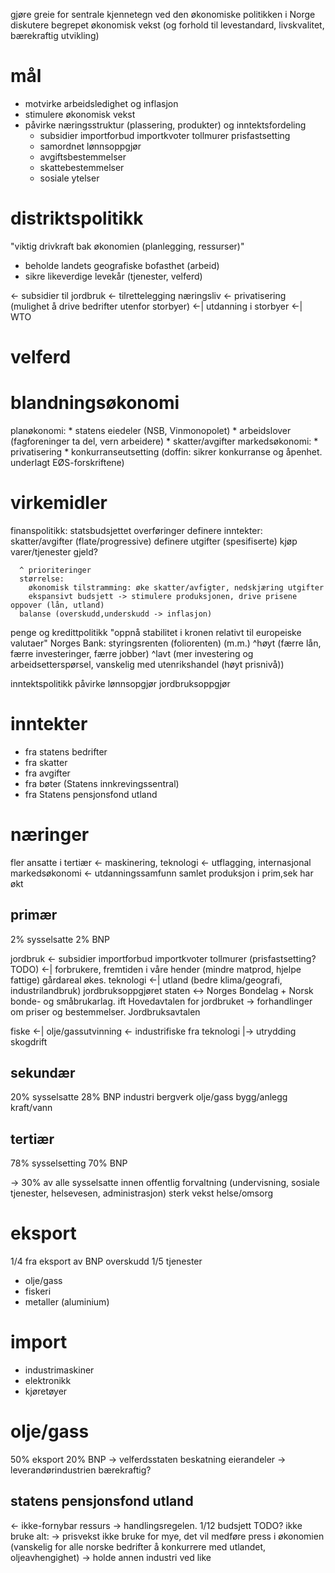 gjøre greie for sentrale kjennetegn ved den økonomiske politikken i Norge
diskutere begrepet økonomisk vekst (og forhold til levestandard, livskvalitet, bærekraftig utvikling)


# mål 
* motvirke arbeidsledighet og inflasjon
* stimulere økonomisk vekst 
* påvirke næringsstruktur (plassering, produkter) og inntektsfordeling
    * subsidier importforbud importkvoter tollmurer prisfastsetting
    * samordnet lønnsoppgjør
    * avgiftsbestemmelser 
    * skattebestemmelser
    * sosiale ytelser



# distriktspolitikk 
"viktig drivkraft bak økonomien (planlegging, ressurser)"
* beholde landets geografiske bofasthet (arbeid)
* sikre likeverdige levekår (tjenester, velferd)

<- subsidier til jordbruk 
<- tilrettelegging næringsliv
<- privatisering (mulighet å drive bedrifter utenfor storbyer)
<-| utdanning i storbyer
<-| WTO

# velferd

# blandningsøkonomi
planøkonomi:
    * statens eiedeler (NSB, Vinmonopolet)
    * arbeidslover (fagforeninger ta del, vern arbeidere)
    * skatter/avgifter
markedsøkonomi: 
    * privatisering
    * konkurranseutsetting (doffin: sikrer konkurranse og åpenhet. underlagt EØS-forskriftene)

# virkemidler
finanspolitikk:
    statsbudsjettet
      overføringer
      definere inntekter:
          skatter/avgifter (flate/progressive)
      definere utgifter (spesifiserte)
          kjøp varer/tjenester
          gjeld?

      ^ prioriteringer
      størrelse:
        økonomisk tilstramming: øke skatter/avfigter, nedskjæring utgifter
        ekspansivt budsjett -> stimulere produksjonen, drive prisene oppover (lån, utland)
      balanse (overskudd,underskudd -> inflasjon)


penge og kredittpolitikk
    "oppnå stabilitet i kronen relativt til europeiske valutaer"
    Norges Bank: styringsrenten (foliorenten) (m.m.)
        ^høyt (færre lån, færre investeringer, færre jobber)
        ^lavt (mer investering og arbeidsetterspørsel, vanskelig med utenrikshandel (høyt prisnivå))

inntektspolitikk
    påvirke lønnsopgjør
    jordbruksoppgjør


# inntekter
* fra statens bedrifter
* fra skatter
* fra avgifter
* fra bøter (Statens innkrevingssentral)
* fra Statens pensjonsfond utland

# næringer
fler ansatte i tertiær
<- maskinering, teknologi
<- utflagging, internasjonal markedsøkonomi
<- utdanningssamfunn
samlet produksjon i prim,sek har økt

## primær
2% sysselsatte
2% BNP

jordbruk 
  <- subsidier importforbud importkvoter tollmurer (prisfastsetting? TODO) <-| forbrukere, fremtiden i våre hender (mindre matprod, hjelpe fattige)
  gårdareal økes. teknologi
  <-| utland (bedre klima/geografi, industrilandbruk) 
  jordbruksoppgjøret
  staten <-> Norges Bondelag + Norsk bonde- og småbrukarlag. ift Hovedavtalen for jordbruket
  -> forhandlinger om priser og bestemmelser. Jordbruksavtalen

fiske 
    <-| olje/gassutvinning
    <- industrifiske fra teknologi |-> utrydding
skogdrift


## sekundær
20% sysselsatte
28% BNP
industri bergverk olje/gass bygg/anlegg kraft/vann

## tertiær
78% sysselsetting
70% BNP

-> 30% av alle sysselsatte innen offentlig forvaltning (undervisning, sosiale tjenester, helsevesen, administrasjon)
    sterk vekst helse/omsorg

# eksport
1/4 fra eksport av BNP
overskudd
1/5 tjenester

* olje/gass
* fiskeri
* metaller (aluminium)

# import
* industrimaskiner
* elektronikk
* kjøretøyer


# olje/gass
50% eksport
20% BNP
-> velferdsstaten
    beskatning
    eierandeler
-> leverandørindustrien
bærekraftig?

## statens pensjonsfond utland
<- ikke-fornybar ressurs
-> handlingsregelen. 1/12 budsjett TODO?
ikke bruke alt:
  -> prisvekst
ikke bruke for mye, det vil medføre press i økonomien (vanskelig for alle norske bedrifter å konkurrere med utlandet, oljeavhengighet)
  -> holde annen industri ved like

